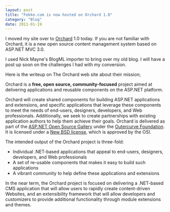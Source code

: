 ```yaml
---
layout: post
title: "Fekke.com is now hosted on Orchard 1.0"
category: "Blog"
date: 2011-01-19
---
```



I moved my site over to [Orchard](http://www.orchardproject.net "Orchard") 1.0 today. If you are not familiar with Orchard, it is a new open source content management system based on ASP.NET MVC 3.0.

I used Nick Mayne's BlogML importer to bring over my old blog. I will have a post up soon on the <span class="spell noline">challenges</span> I had with my conversion.

Here is the writeup on The Orchard web site about their mission;

Orchard is a **free, open source, community-focused** project aimed at delivering applications and reusable components on the ASP.NET platform.

Orchard will create shared components for building ASP.NET applications and extensions, and specific applications that leverage these components to meet the needs of end-users, designers, developers, and Web professionals. Additionally, we seek to create partnerships with existing application authors to help them achieve their goals. Orchard is delivered as part of the [ASP.NET Open Source Gallery](http://www.outercurve.org/Galleries/ASPNETOpenSourceGallery.aspx) under the [Outercurve Foundation](http://www.outercurve.org/). It is licensed under a [New BSD license](http://www.opensource.org/licenses/bsd-license.php), which is approved by the OSI.

The intended output of the Orchard project is three-fold:

*   Individual .NET-based applications that appeal to end-users, designers, developers, and Web professionals
*   A set of re-usable components that makes it easy to build such applications
*   A vibrant community to help define these applications and extensions

In the near term, the Orchard project is focused on delivering a .NET-based CMS application that will allow users to rapidly create content-driven Websites, and an extensibility framework that will allow developers and customizers to provide additional functionality through module extensions and themes.